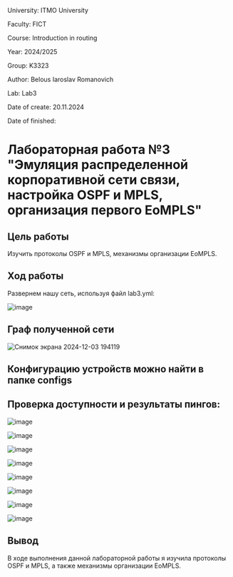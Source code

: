 University: ITMO University

Faculty: FICT

Course: Introduction in routing

Year: 2024/2025

Group: K3323

Author: Belous Iaroslav Romanovich

Lab: Lab3

Date of create: 20.11.2024

Date of finished: 

# Лабораторная работa №3 "Эмуляция распределенной корпоративной сети связи, настройка OSPF и MPLS, организация первого EoMPLS"

## Цель работы

Изучить протоколы OSPF и MPLS, механизмы организации EoMPLS.

## Ход работы ##

Развернем нашу сеть, используя файл lab3.yml:

![image](https://github.com/user-attachments/assets/7ade9499-2b33-4bbf-a5f0-ac5eaa1e7945)


## Граф полученной сети

![Снимок экрана 2024-12-03 194119](https://github.com/user-attachments/assets/a00d989a-d655-4c66-bde4-14ba683e2501)


## Конфигурацию устройств можно найти в папке configs



## Проверка доступности и результаты пингов:

![image](https://github.com/user-attachments/assets/a34630ab-643a-4bae-a3cf-b5bb7a261630)


![image](https://github.com/user-attachments/assets/da493c0d-8fcf-456e-96b4-1fa03277afe9)


![image](https://github.com/user-attachments/assets/2d11e56c-51e8-42fc-b024-25d8d3c9b451)


![image](https://github.com/user-attachments/assets/629f0656-4cb6-4941-9792-dbf80eb62ebe)


![image](https://github.com/user-attachments/assets/40a8772b-97eb-410b-a54f-0c7ce002ce27)


![image](https://github.com/user-attachments/assets/ccff315b-9b56-4e30-b0f1-eac1d48d25bd)


![image](https://github.com/user-attachments/assets/c297526e-bb53-42d3-8ee4-ee83ad59b3f0)


![image](https://github.com/user-attachments/assets/60f5dbce-5c49-44d7-9398-f7ec9c897014)


## Вывод 

В ходе выполнения данной лабораторной работы я изучила протоколы OSPF и MPLS, а также механизмы организации EoMPLS.



